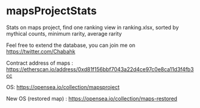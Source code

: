 # mapsProjectStats

Stats on maps project, find one ranking view in ranking.xlsx, sorted by mythical counts, minimum rarity, average rarity


Feel free to extend the database, you can join me on https://twitter.com/Chabahk


Contract address of maps : https://etherscan.io/address/0xd81f156bbf7043a22d4ce97c0e8ca11d3f4fb3cc


OS: https://opensea.io/collection/mapsproject


New OS (restored map) : https://opensea.io/collection/maps-restored

